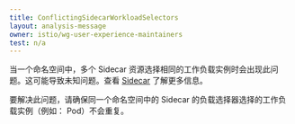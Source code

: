```yaml
---
title: ConflictingSidecarWorkloadSelectors
layout: analysis-message
owner: istio/wg-user-experience-maintainers
test: n/a
---
```


当一个命名空间中，多个 Sidecar 资源选择相同的工作负载实例时会出现此问题。这可能导致未知问题。查看 [Sidecar](/zh/docs/reference/config/networking/sidecar/) 了解更多信息。

要解决此问题，请确保同一个命名空间中的 Sidecar 的负载选择器选择的工作负载实例（例如： Pod）不会重复。
